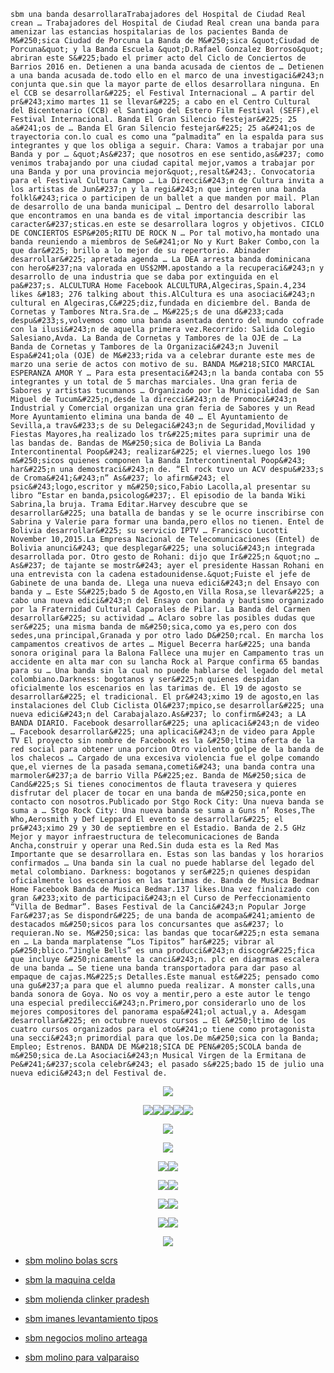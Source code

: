 
```
sbm una banda desarrollaraTrabajadores del Hospital de Ciudad Real crean … Trabajadores del Hospital de Ciudad Real crean una banda para amenizar las estancias hospitalarias de los pacientes Banda de M&#250;sica Ciudad de Porcuna La Banda de M&#250;sica &quot;Ciudad de Porcuna&quot; y la Banda Escuela &quot;D.Rafael Gonzalez Borroso&quot; abriran este S&#225;bado el primer acto del Ciclo de Conciertos de Barrios 2016 en. Detienen a una banda acusada de cientos de … Detienen a una banda acusada de.todo ello en el marco de una investigaci&#243;n conjunta que.sin que la mayor parte de ellos desarrollara ninguna. En el CCB se desarrollar&#225; el Festival Internacional … A partir del pr&#243;ximo martes 11 se llevar&#225; a cabo en el Centro Cultural del Bicentenario (CCB) el Santiago del Estero Film Festival (SEFF),el Festival Internacional. Banda El Gran Silencio festejar&#225; 25 a&#241;os de … Banda El Gran Silencio festejar&#225; 25 a&#241;os de trayectoria con.lo cual es como una “palmadita” en la espalda para sus integrantes y que los obliga a seguir. Chara: Vamos a trabajar por una Banda y por … &quot;As&#237; que nosotros en ese sentido,as&#237; como venimos trabajando por una ciudad capital mejor,vamos a trabajar por una Banda y por una provincia mejor&quot;,resalt&#243;. Convocatoria para el Festival Cultura Campo … La Direcci&#243;n de Cultura invita a los artistas de Jun&#237;n y la regi&#243;n que integren una banda folkl&#243;rica o participen de un ballet a que manden por mail. Plan de desarrollo de una banda municipal … Dentro del desarrollo laboral que encontramos en una banda es de vital importancia describir las caracter&#237;sticas.en este se desarrollara logros y objetivos. CICLO DE CONCIERTOS ESP&#205;RITU DE ROCK N … Por tal motivo,ha montado una banda reuniendo a miembros de Se&#241;or No y Kurt Baker Combo,con la que dar&#225; brillo a lo mejor de su repertorio. Abinader desarrollar&#225; apretada agenda … La DEA arresta banda dominicana con hero&#237;na valorada en US$2MM.apostando a la recuperaci&#243;n y desarrollo de una industria que se daba por extinguida en el pa&#237;s. ALCULTURA Home Facebook ALCULTURA,Algeciras,Spain.4,234 likes &#183; 276 talking about this.AlCultura es una asociaci&#243;n cultural en Algeciras,C&#225;diz,fundada en diciembre del. Banda de Cornetas y Tambores Ntra.Sra.de … M&#225;s de una d&#233;cada despu&#233;s,volvemos como una banda asentada dentro del mundo cofrade con la ilusi&#243;n de aquella primera vez.Recorrido: Salida Colegio Salesiano,Avda. La Banda de Cornetas y Tambores de la OJE de … La Banda de Cornetas y Tambores de la Organizaci&#243;n Juvenil Espa&#241;ola (OJE) de M&#233;rida va a celebrar durante este mes de marzo una serie de actos con motivo de su. BANDA M&#218;SICO MARCIAL ESPERANZA AMOR Y … Para esta presentaci&#243;n la banda contaba con 55 integrantes y un total de 5 marchas marciales. Una gran feria de Sabores y artistas tucumanos … Organizado por la Municipalidad de San Miguel de Tucum&#225;n,desde la direcci&#243;n de Promoci&#243;n Industrial y Comercial organizan una gran feria de Sabores y un Read More Ayuntamiento elimina una banda de 40 … El Ayuntamiento de Sevilla,a trav&#233;s de su Delegaci&#243;n de Seguridad,Movilidad y Fiestas Mayores,ha realizado los tr&#225;mites para suprimir una de las bandas de. Bandas de M&#250;sica de Bolivia La Banda Intercontinental Poop&#243; realizar&#225; el viernes.luego los 190 m&#250;sicos quienes componen la Banda Intercontinental Poop&#243; har&#225;n una demostraci&#243;n de. “El rock tuvo un ACV despu&#233;s de Croma&#241;&#243;n” As&#237; lo afirm&#243; el psic&#243;logo,escritor y m&#250;sico,Fabio Lacolla,al presentar su libro “Estar en banda,psicolog&#237;. El episodio de la banda Wiki Sabrina,la bruja. Trama Editar.Harvey descubre que se desarrollar&#225; una batalla de bandas y se le ocurre inscribirse con Sabrina y Valerie para formar una banda,pero ellos no tienen. Entel de Bolivia desarrollar&#225; su servicio IPTV … Francisco Lucotti November 10,2015.La Empresa Nacional de Telecomunicaciones (Entel) de Bolivia anunci&#243; que desplegar&#225; una soluci&#243;n integrada desarrollada por. Otro gesto de Rohani: dijo que Ir&#225;n &quot;no … As&#237; de tajante se mostr&#243; ayer el presidente Hassan Rohani en una entrevista con la cadena estadounidense.&quot;Fuiste el jefe de Gabinete de una banda de. Llega una nueva edici&#243;n del Ensayo con banda y … Este S&#225;bado 5 de Agosto,en Villa Rosa,se llevar&#225; a cabo una nueva edici&#243;n del Ensayo con banda y bautismo organizado por la Fraternidad Cultural Caporales de Pilar. La Banda del Carmen desarrollar&#225; su actividad … Aclaro sobre las posibles dudas que ser&#225; una misma banda de m&#250;sica,como ya es,pero con dos sedes,una principal,Granada y por otro lado D&#250;rcal. En marcha los campamentos creativos de artes … Miguel Becerra har&#225; una banda sonora original para la Balona Fallece una mujer en Campamento tras un accidente en alta mar con su lancha Rock al Parque confirma 65 bandas para su … Una banda sin la cual no puede hablarse del legado del metal colombiano.Darkness: bogotanos y ser&#225;n quienes despidan oficialmente los escenarios en las tarimas de. El 19 de agosto se desarrollar&#225; el tradicional. El pr&#243;ximo 19 de agosto,en las instalaciones del Club Ciclista Ol&#237;mpico,se desarrollar&#225; una nueva edici&#243;n del Carabajalazo.As&#237; lo confirm&#243; a LA BANDA DIARIO. Facebook desarrollar&#225; una aplicaci&#243;n de video … Facebook desarrollar&#225; una aplicaci&#243;n de video para Apple TV El proyecto sin nombre de Facebook es la &#250;ltima oferta de la red social para obtener una porcion Otro violento golpe de la banda de los chalecos … Cargado de una excesiva violencia fue el golpe comando que,el viernes de la pasada semana,cometi&#243; una banda contra una marmoler&#237;a de barrio Villa P&#225;ez. Banda de M&#250;sica de Cand&#225;s Si tienes conocimentos de flauta travesera y quieres disfrutar del placer de tocar en una banda de m&#250;sica,ponte en contacto con nosotros.Publicado por Stgo Rock City: Una nueva banda se suma a … Stgo Rock City: Una nueva banda se suma a Guns n’ Roses,The Who,Aerosmith y Def Leppard El evento se desarrollar&#225; el pr&#243;ximo 29 y 30 de septiembre en el Estadio. Banda de 2.5 GHz Mejor y mayor infraestructura de telecomunicaciones de Banda Ancha,construir y operar una Red.Sin duda esta es la Red Mas Importante que se desarrollara en. Estas son las bandas y los horarios confirmados … Una banda sin la cual no puede hablarse del legado del metal colombiano. Darkness: bogotanos y ser&#225;n quienes despidan oficialmente los escenarios en las tarimas de. Banda de Musica Bedmar Home Facebook Banda de Musica Bedmar.137 likes.Una vez finalizado con gran &#233;xito de participaci&#243;n el Curso de Perfeccionamiento “Villa de Bedmar”. Bases Festival de la Canci&#243;n Popular Jorge Far&#237;as Se dispondr&#225; de una banda de acompa&#241;amiento de destacados m&#250;sicos para los concursantes que as&#237; lo requieran.No se. M&#250;sica: las bandas que tocar&#225;n esta semana en … La banda marplatense “Los Tipitos” har&#225; vibrar al p&#250;blico.“Jingle Bells” es una producci&#243;n discogr&#225;fica que incluye &#250;nicamente la canci&#243;n. plc en diagrmas escalera de una banda … Se tiene una banda transportadora para dar paso al empaque de cajas.M&#225;s Detalles.Este manual est&#225; pensado como una gu&#237;a para que el alumno pueda realizar. A monster calls,una banda sonora de Goya. No os voy a mentir,pero a este autor le tengo una especial predilecci&#243;n.Primero,por considerarlo uno de los mejores compositores del panorama espa&#241;ol actual,y a. Adesgam desarrollar&#225; en octubre nuevos cursos … El &#250;ltimo de los cuatro cursos organizados para el oto&#241;o tiene como protagonista una secci&#243;n primordial para que los.De m&#250;sica con la Banda; Empleo; Estrenos. BANDA DE M&#218;SICA DE PEN&#205;SCOLA banda de m&#250;sica de.La Asociaci&#243;n Musical Virgen de la Ermitana de Pe&#241;&#237;scola celebr&#243; el pasado s&#225;bado 15 de julio una nueva edici&#243;n del Festival de. 
```

<div align="center">

<a href="https://es-crusher.shibang-china.com/github&k=sbm+una+banda+desarrollara"><img src="https://static.shibang-china.com/es/crusher/logo.jpg"></a>

<a href="https://es-crusher.shibang-china.com/github&k=sbm+una+banda+desarrollara"><img src="https://static.shibang-china.com/es/crusher/index.jpg"></a><a href="https://es-crusher.shibang-china.com/material.htmlgithub&k=sbm+una+banda+desarrollara"><img src="https://static.shibang-china.com/es/crusher/material.jpg"></a><a href="https://es-crusher.shibang-china.com/application.htmlgithub&k=sbm+una+banda+desarrollara"><img src="https://static.shibang-china.com/es/crusher/application.jpg"></a><a href="https://es-crusher.shibang-china.com/aboutus.htmlgithub&k=sbm+una+banda+desarrollara"><img src="https://static.shibang-china.com/es/crusher/aboutus.jpg"></a><a href="https://es-crusher.shibang-china.com/contact.htmlgithub&k=sbm+una+banda+desarrollara"><img src="https://static.shibang-china.com/es/crusher/contact.jpg"></a>

<a href="https://es-crusher.shibang-china.com/github&k=sbm+una+banda+desarrollara"><img src="https://static.shibang-china.com/es/crusher/banner.jpg"></a>

<a href="https://swt.shibang-china.com/github&k=sbm+una+banda+desarrollara"><img src="https://static.shibang-china.com/es/crusher/text.jpg"></a>

<a href="https://swt.shibang-china.com/github&k=sbm+una+banda+desarrollara"><img src="https://static.shibang-china.com/es/crusher/chat.jpg"></a><a href="https://es-crusher.shibang-china.com/contact.htmlgithub&k=sbm+una+banda+desarrollara"><img src="https://static.shibang-china.com/es/crusher/message.jpg"></a>

<a href="https://es-crusher.shibang-china.com/products/pe.htmlgithub&k=sbm+una+banda+desarrollara"><img src="https://static.shibang-china.com/es/crusher/pe.jpg"></a><a href="https://es-crusher.shibang-china.com/products/pf.htmlgithub&k=sbm+una+banda+desarrollara"><img src="https://static.shibang-china.com/es/crusher/pf.jpg"></a>

<a href="https://es-crusher.shibang-china.com/products/hpt.htmlgithub&k=sbm+una+banda+desarrollara"><img src="https://static.shibang-china.com/es/crusher/hpt.jpg"></a><a href="https://es-crusher.shibang-china.com/products/vsi.htmlgithub&k=sbm+una+banda+desarrollara"><img src="https://static.shibang-china.com/es/crusher/vsi.jpg"></a>

<a href="https://es-crusher.shibang-china.com/products/klv.htmlgithub&k=sbm+una+banda+desarrollara"><img src="https://static.shibang-china.com/es/crusher/klv.jpg"></a><a href="https://es-crusher.shibang-china.com/products/portable.htmlgithub&k=sbm+una+banda+desarrollara"><img src="https://static.shibang-china.com/es/crusher/portable.jpg"></a>

<a href="https://swt.shibang-china.com/github&k=sbm+una+banda+desarrollara"><img src="https://static.shibang-china.com/es/crusher/case.jpg"></a>

</div>


* [sbm molino bolas scrs](sbm%20molino%20bolas%20scrs.md)

* [sbm la maquina celda](sbm%20la%20maquina%20celda.md)

* [sbm molienda clinker pradesh](sbm%20molienda%20clinker%20pradesh.md)

* [sbm imanes levantamiento tipos](sbm%20imanes%20levantamiento%20tipos.md)

* [sbm negocios molino arteaga](sbm%20negocios%20molino%20arteaga.md)

* [sbm molino para valparaiso](sbm%20molino%20para%20valparaiso.md)